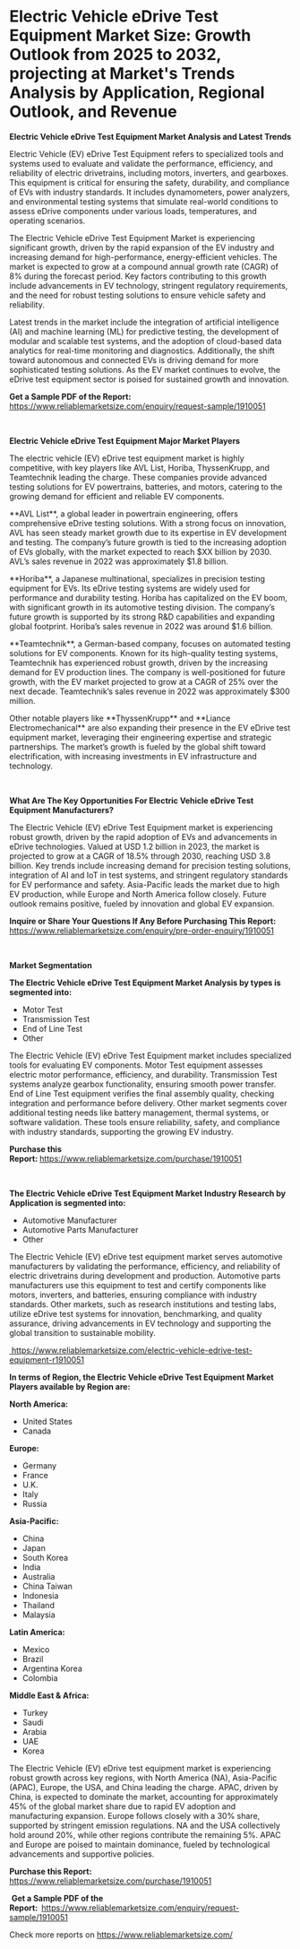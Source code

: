 <p><h1>Electric Vehicle eDrive Test Equipment Market Size: Growth Outlook from 2025 to 2032, projecting at Market's Trends Analysis by Application, Regional Outlook, and Revenue</h1></p><p><strong>Electric Vehicle eDrive Test Equipment Market Analysis and Latest Trends</strong></p>
<p><p>Electric Vehicle (EV) eDrive Test Equipment refers to specialized tools and systems used to evaluate and validate the performance, efficiency, and reliability of electric drivetrains, including motors, inverters, and gearboxes. This equipment is critical for ensuring the safety, durability, and compliance of EVs with industry standards. It includes dynamometers, power analyzers, and environmental testing systems that simulate real-world conditions to assess eDrive components under various loads, temperatures, and operating scenarios.</p><p>The Electric Vehicle eDrive Test Equipment Market is experiencing significant growth, driven by the rapid expansion of the EV industry and increasing demand for high-performance, energy-efficient vehicles. The market is expected to grow at a compound annual growth rate (CAGR) of 8% during the forecast period. Key factors contributing to this growth include advancements in EV technology, stringent regulatory requirements, and the need for robust testing solutions to ensure vehicle safety and reliability.</p><p>Latest trends in the market include the integration of artificial intelligence (AI) and machine learning (ML) for predictive testing, the development of modular and scalable test systems, and the adoption of cloud-based data analytics for real-time monitoring and diagnostics. Additionally, the shift toward autonomous and connected EVs is driving demand for more sophisticated testing solutions. As the EV market continues to evolve, the eDrive test equipment sector is poised for sustained growth and innovation.</p></p>
<p><strong>Get a Sample PDF of the Report:&nbsp;</strong> <a href="https://www.reliablemarketsize.com/enquiry/request-sample/1910051?utm_campaign=1939&utm_medium=2&utm_source=Github&utm_content=ia&utm_term=24012025&utm_id=electric-vehicle-edrive-test-equipment">https://www.reliablemarketsize.com/enquiry/request-sample/1910051</a></p>
<p>&nbsp;</p>
<p><strong>Electric Vehicle eDrive Test Equipment Major Market Players</strong></p>
<p><p>The electric vehicle (EV) eDrive test equipment market is highly competitive, with key players like AVL List, Horiba, ThyssenKrupp, and Teamtechnik leading the charge. These companies provide advanced testing solutions for EV powertrains, batteries, and motors, catering to the growing demand for efficient and reliable EV components.</p><p>**AVL List**, a global leader in powertrain engineering, offers comprehensive eDrive testing solutions. With a strong focus on innovation, AVL has seen steady market growth due to its expertise in EV development and testing. The company’s future growth is tied to the increasing adoption of EVs globally, with the market expected to reach $XX billion by 2030. AVL’s sales revenue in 2022 was approximately $1.8 billion.</p><p>**Horiba**, a Japanese multinational, specializes in precision testing equipment for EVs. Its eDrive testing systems are widely used for performance and durability testing. Horiba has capitalized on the EV boom, with significant growth in its automotive testing division. The company’s future growth is supported by its strong R&D capabilities and expanding global footprint. Horiba’s sales revenue in 2022 was around $1.6 billion.</p><p>**Teamtechnik**, a German-based company, focuses on automated testing solutions for EV components. Known for its high-quality testing systems, Teamtechnik has experienced robust growth, driven by the increasing demand for EV production lines. The company is well-positioned for future growth, with the EV market projected to grow at a CAGR of 25% over the next decade. Teamtechnik’s sales revenue in 2022 was approximately $300 million.</p><p>Other notable players like **ThyssenKrupp** and **Liance Electromechanical** are also expanding their presence in the EV eDrive test equipment market, leveraging their engineering expertise and strategic partnerships. The market’s growth is fueled by the global shift toward electrification, with increasing investments in EV infrastructure and technology.</p></p>
<p>&nbsp;</p>
<p><strong>What Are The Key Opportunities For Electric Vehicle eDrive Test Equipment Manufacturers?</strong></p>
<p><p>The Electric Vehicle (EV) eDrive Test Equipment market is experiencing robust growth, driven by the rapid adoption of EVs and advancements in eDrive technologies. Valued at USD 1.2 billion in 2023, the market is projected to grow at a CAGR of 18.5% through 2030, reaching USD 3.8 billion. Key trends include increasing demand for precision testing solutions, integration of AI and IoT in test systems, and stringent regulatory standards for EV performance and safety. Asia-Pacific leads the market due to high EV production, while Europe and North America follow closely. Future outlook remains positive, fueled by innovation and global EV expansion.</p></p>
<p><strong>Inquire or Share Your Questions If Any Before Purchasing This Report:</strong> <a href="https://www.reliablemarketsize.com/enquiry/pre-order-enquiry/1910051?utm_campaign=1939&utm_medium=2&utm_source=Github&utm_content=ia&utm_term=24012025&utm_id=electric-vehicle-edrive-test-equipment">https://www.reliablemarketsize.com/enquiry/pre-order-enquiry/1910051</a></p>
<p>&nbsp;</p>
<p><strong>Market Segmentation</strong></p>
<p><strong>The Electric Vehicle eDrive Test Equipment Market Analysis by types is segmented into:</strong></p>
<p><ul><li>Motor Test</li><li>Transmission Test</li><li>End of Line Test</li><li>Other</li></ul></p>
<p><p>The Electric Vehicle (EV) eDrive Test Equipment market includes specialized tools for evaluating EV components. Motor Test equipment assesses electric motor performance, efficiency, and durability. Transmission Test systems analyze gearbox functionality, ensuring smooth power transfer. End of Line Test equipment verifies the final assembly quality, checking integration and performance before delivery. Other market segments cover additional testing needs like battery management, thermal systems, or software validation. These tools ensure reliability, safety, and compliance with industry standards, supporting the growing EV industry.</p></p>
<p><strong>Purchase this Report:&nbsp;</strong><a href="https://www.reliablemarketsize.com/purchase/1910051?utm_campaign=1939&utm_medium=2&utm_source=Github&utm_content=ia&utm_term=24012025&utm_id=electric-vehicle-edrive-test-equipment">https://www.reliablemarketsize.com/purchase/1910051</a></p>
<p>&nbsp;</p>
<p><strong>The Electric Vehicle eDrive Test Equipment Market Industry Research by Application is segmented into:</strong></p>
<p><ul><li>Automotive Manufacturer</li><li>Automotive Parts Manufacturer</li><li>Other</li></ul></p>
<p><p>The Electric Vehicle (EV) eDrive test equipment market serves automotive manufacturers by validating the performance, efficiency, and reliability of electric drivetrains during development and production. Automotive parts manufacturers use this equipment to test and certify components like motors, inverters, and batteries, ensuring compliance with industry standards. Other markets, such as research institutions and testing labs, utilize eDrive test systems for innovation, benchmarking, and quality assurance, driving advancements in EV technology and supporting the global transition to sustainable mobility.</p></p>
<p><a href="https://www.reliablemarketsize.com/electric-vehicle-edrive-test-equipment-r1910051?utm_campaign=1939&utm_medium=2&utm_source=Github&utm_content=ia&utm_term=24012025&utm_id=electric-vehicle-edrive-test-equipment">&nbsp;https://www.reliablemarketsize.com/electric-vehicle-edrive-test-equipment-r1910051</a></p>
<p><strong>In terms of Region, the Electric Vehicle eDrive Test Equipment Market Players available by Region are:</strong></p>
<p>
    <p> <strong> North America: </strong>
        <ul>
            <li>United States</li>
            <li>Canada</li>
        </ul>
        </p> 
    <p> <strong> Europe: </strong>
        <ul>
            <li>Germany</li>
            <li>France</li>
            <li>U.K.</li>
            <li>Italy</li>
            <li>Russia</li>
        </ul>
        </p> 
    <p> <strong> Asia-Pacific: </strong>
        <ul>
            <li>China</li>
            <li>Japan</li>
            <li>South Korea</li>
            <li>India</li>
            <li>Australia</li>
            <li>China Taiwan</li>
            <li>Indonesia</li>
            <li>Thailand</li>
            <li>Malaysia</li>
        </ul>
        </p> 
    <p> <strong> Latin America: </strong>
        <ul>
            <li>Mexico</li>
            <li>Brazil</li>
            <li>Argentina Korea</li>
            <li>Colombia</li>
        </ul>
        </p> 
    <p> <strong> Middle East & Africa: </strong>
        <ul>
            <li>Turkey</li>
            <li>Saudi</li>
            <li>Arabia</li>
            <li>UAE</li>
            <li>Korea</li>
        </ul>
    </p>
    </p>
<p><p>The Electric Vehicle (EV) eDrive test equipment market is experiencing robust growth across key regions, with North America (NA), Asia-Pacific (APAC), Europe, the USA, and China leading the charge. APAC, driven by China, is expected to dominate the market, accounting for approximately 45% of the global market share due to rapid EV adoption and manufacturing expansion. Europe follows closely with a 30% share, supported by stringent emission regulations. NA and the USA collectively hold around 20%, while other regions contribute the remaining 5%. APAC and Europe are poised to maintain dominance, fueled by technological advancements and supportive policies.</p></p>
<p><strong>Purchase this Report: </strong><a href="https://www.reliablemarketsize.com/purchase/1910051?utm_campaign=1939&utm_medium=2&utm_source=Github&utm_content=ia&utm_term=24012025&utm_id=electric-vehicle-edrive-test-equipment">https://www.reliablemarketsize.com/purchase/1910051</a></p>
<p>&nbsp;<strong>Get a Sample PDF of the Report:&nbsp;&nbsp;</strong><a href="https://www.reliablemarketsize.com/enquiry/request-sample/1910051?utm_campaign=1939&utm_medium=2&utm_source=Github&utm_content=ia&utm_term=24012025&utm_id=electric-vehicle-edrive-test-equipment">https://www.reliablemarketsize.com/enquiry/request-sample/1910051</a></p>
<p><strong></strong></p>
<p>Check more reports on <a href="https://www.reliablemarketsize.com/?utm_campaign=1939&utm_medium=2&utm_source=Github&utm_content=ia&utm_term=24012025&utm_id=electric-vehicle-edrive-test-equipment">https://www.reliablemarketsize.com/</a></p>